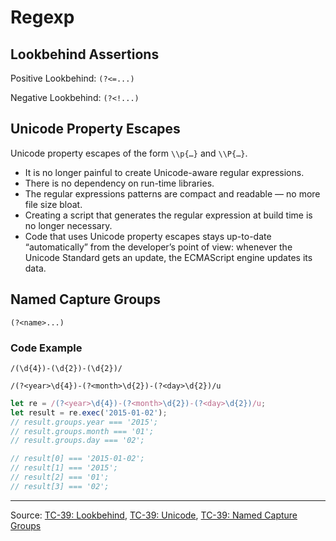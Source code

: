 # Regexp

## Lookbehind Assertions

Positive Lookbehind: `(?<=...)`

Negative Lookbehind: `(?<!...)`

## Unicode Property Escapes

 Unicode property escapes of the form `\\p{…}` and `\\P{…}`.

* It is no longer painful to create Unicode-aware regular expressions.
* There is no dependency on run-time libraries.
* The regular expressions patterns are compact and readable — no more file size bloat.
* Creating a script that generates the regular expression at build time is no longer necessary.
* Code that uses Unicode property escapes stays up-to-date “automatically” from the developer’s point of view: whenever the Unicode Standard gets an update, the ECMAScript engine updates its data.

## Named Capture Groups

`(?<name>...)`

### Code Example

```regexp
/(\d{4})-(\d{2})-(\d{2})/

/(?<year>\d{4})-(?<month>\d{2})-(?<day>\d{2})/u
```

```javascript
let re = /(?<year>\d{4})-(?<month>\d{2})-(?<day>\d{2})/u;
let result = re.exec('2015-01-02');
// result.groups.year === '2015';
// result.groups.month === '01';
// result.groups.day === '02';

// result[0] === '2015-01-02';
// result[1] === '2015';
// result[2] === '01';
// result[3] === '02';
```

---

Source:
[TC-39: Lookbehind](https://github.com/tc39/proposal-regexp-lookbehind),
[TC-39: Unicode](https://github.com/tc39/proposal-regexp-unicode-property-escapes),
[TC-39: Named Capture Groups](https://github.com/tc39/proposal-regexp-named-groups)
